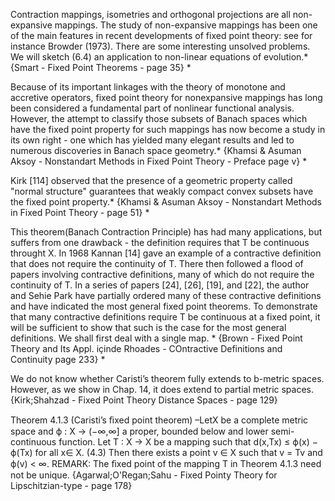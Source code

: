 Contraction mappings, isometries and orthogonal projections are all non-expansive mappings. The study of non-expansive mappings has been one of the main features in recent developments of fixed point theory: see for instance Browder (1973).
There are some interesting unsolved problems. We will sketch (6.4) an application to non-linear equations of evolution.* {Smart - Fixed Point Theorems - page 35} *

Because of its important linkages with the theory of monotone and accretive operators, fixed point theory for nonexpansive mappings has long been considered a fundamental part of nonlinear functional analysis. However, the attempt to classify those subsets of Banach spaces which have the fixed point property for such mappings has now become a study in its own right - one which has yielded many elegant results and led to numerous discoveries in Banach space geometry.* {Khamsi & Asuman Aksoy - Nonstandart Methods in Fixed Point Theory - Preface page v} *

Kirk [114] observed that the presence of a geometric property called "normal structure" guarantees that weakly compact convex subsets have the fixed point property.* {Khamsi & Asuman Aksoy - Nonstandart Methods in Fixed Point Theory - page 51} *

This theorem(Banach Contraction Principle) has had many applications, but suffers from one drawback - the definition requires that T be continuous throught X. In 1968 Kannan [14] gave an example of a contractive definition that does not require the continuity of T. There then followed a flood of papers involving contractive definitions, many of which do not require the continuity of T. In a series of papers [24], [26], [19], and [22], the author and Sehie Park have partially ordered many of these contractive definitions and have indicated the most general fixed point theorems. To demonstrate that many contractive definitions require T be continuous at a fixed point, it will be sufficient to show that such is the case for the most general definitions. We shall first deal with a single map. * {Brown - Fixed Point Theory and Its Appl. içinde Rhoades - COntractive Definitions and Continuity page 233} *

We do not know whether Caristi’s theorem fully extends
to b-metric spaces. However, as we show in Chap. 14, it does extend to partial
metric spaces. {Kirk;Shahzad - Fixed Point Theory Distance Spaces - page 129}

Theorem 4.1.3 (Caristi’s ﬁxed point theorem) –LetX be a complete metric space and ϕ : X → (−∞,∞] a proper, bounded below and lower semi-continuous function. Let T : X → X be a mapping such that 
d(x,Tx) ≤ ϕ(x) − ϕ(Tx) for all x∈ X. (4.3)
Then there exists a point v ∈ X such that v = Tv and ϕ(v) < ∞. 
REMARK: The ﬁxed point of the mapping T in Theorem 4.1.3 need not be unique. {Agarwal;O'Regan;Sahu - Fixed Pointy Theory  for Lipschitzian-type - page 178}
